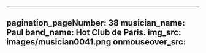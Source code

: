 ------
pagination_pageNumber: 38
musician_name: Paul
band_name: Hot Club de Paris.
img_src: images/musician0041.png
onmouseover_src: 
------